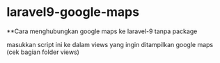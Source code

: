 # laravel9-google-maps

**Cara menghubungkan google maps ke laravel-9 tanpa package

masukkan script ini ke dalam views yang ingin ditampilkan google maps (cek bagian folder views)

<script type="text/javascript">
        function initMap() {
        // modified this lat and lng according to your place
          const myLatLng = { lat: -8.0739198, lng: 112.6063613 };
          const map = new google.maps.Map(document.getElementById("map"), {
            zoom: 5,
            center: myLatLng,
          });
  
          new google.maps.Marker({
            position: myLatLng,
            map,
            title: "test satu",
          });
        }
  
        window.initMap = initMap;
    </script>
